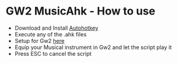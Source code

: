 # GW2 MusicAhk - How to use

* Download and Install [Autohotkey](http://www.autohotkey.com)
* Execute any of the .ahk files
* Setup for Gw2 [here](https://gw2mb.com/manual.php)
* Equip your Musical instrument in Gw2 and let the script play it
* Press ESC to cancel the script
